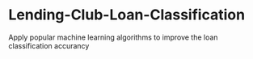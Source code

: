 # Lending-Club-Loan-Classification
Apply popular machine learning algorithms to improve the loan classification accurancy
